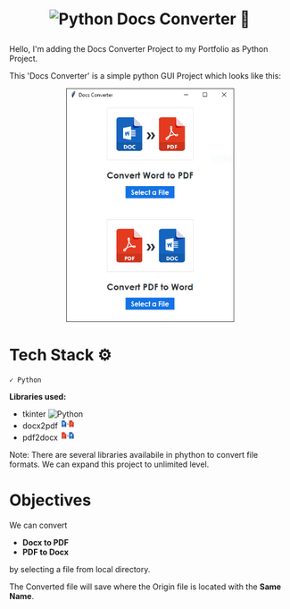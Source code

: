 # <p align="center"><img src="https://upload.wikimedia.org/wikipedia/commons/thumb/c/c3/Python-logo-notext.svg/2048px-Python-logo-notext.svg.png" alt="Python" width="27" height="27"/> Docs Converter 🔁 </p>

Hello,
I'm adding the Docs Converter Project to my Portfolio as Python Project.

This 'Docs Converter' is a simple python GUI Project which looks like this:

<p align="center"><img src="https://github.com/Azhar23S/Docs_Converter/blob/main/Docs%20Converter.png" alt="Docs Converter" width=301, height=418/></p>

# Tech Stack ⚙️

    ✓ Python
 
 <b>Libraries used:</b>
 - tkinter <img src="https://upload.wikimedia.org/wikipedia/commons/thumb/c/c3/Python-logo-notext.svg/2048px-Python-logo-notext.svg.png" alt="Python" width="18" height="18"/>
 - docx2pdf <img src="https://github.com/Azhar23S/Docs_Converter/blob/main/word-to-pdf.png" alt="docx2pdf" width="27" height="18"/>
 - pdf2docx <img src="https://github.com/Azhar23S/Docs_Converter/blob/main/pdf-to-word.png" alt="pdf2docx" width="27" height="18"/>
 
 Note: There are several libraries availabile in phython to convert file formats. We can expand this project to unlimited level.
 
 # Objectives
We can convert 
- <b>Docx to PDF</b>
- <b>PDF to Docx</b>

by selecting a file from local directory.

The Converted file will save where the Origin file is located with the <b>Same Name</b>.
